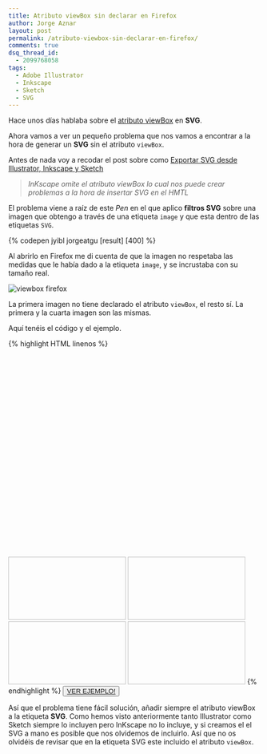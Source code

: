 ```yaml
---
title: Atributo viewBox sin declarar en Firefox
author: Jorge Aznar
layout: post
permalink: /atributo-viewbox-sin-declarar-en-firefox/
comments: true
dsq_thread_id:
  - 2099768058
tags:
  - Adobe Illustrator
  - Inkscape
  - Sketch
  - SVG
---
```

Hace unos días hablaba sobre el <a href="http://jorgeatgu.com/blog/atributos-viewbox-y-preserveaspectratio-en-svg/" target="_blank">atributo viewBox</a> en **SVG**.

<!--more-->

Ahora vamos a ver un pequeño problema que nos vamos a encontrar a la hora de generar un **SVG** sin el atributo `viewBox`.

Antes de nada voy a recodar el post sobre como <a href="http://jorgeatgu.com/blog/exportando-svg-desde-illustrator-inkscape-y-sketch/" target="_blank">Exportar SVG desde Illustrator, Inkscape y Sketch</a>

> <cite>InKscape omite el atributo viewBox lo cual nos puede crear problemas a la hora de insertar SVG en el HMTL</cite>

El problema viene a raíz de este *Pen* en el que aplico **filtros SVG** sobre una imagen que obtengo a través de una etiqueta `image` y que esta dentro de las etiquetas `SVG`.


{% codepen jyibl jorgeatgu [result] [400] %}


Al abrirlo en Firefox me di cuenta de que la imagen no respetaba las medidas que le había dado a la etiqueta `image`, y se incrustaba con su tamaño real.

![viewbox firefox][1]

La primera imagen no tiene declarado el atributo `viewBox`, el resto sí. La primera y la cuarta imagen son las mismas.

Aquí tenéis el código y el ejemplo.

{% highlight HTML linenos %}<svg version="1.1"
  xmlns="http://www.w3.org/2000/svg"
  xmlns:xlink="http://www.w3.org/1999/xlink"
  width="1000px" height="800px"
  viewBox="0 0 1000 800">

  <image x="63.1" y="46.8" width="235" height="126" xlink:href="http://jorgeatgu.com/img/smilcityclock.svg"/>

  <image x="363.1" y="46.8" width="235" height="126" xlink:href="http://jorgeatgu.com/img/sublimesvg.svg"/>

  <image x="623.1" y="46.8" width="235" height="126" xlink:href="http://jorgeatgu.com/img/webjorgeatgu.svg"/>

  <image x="363.1" y="246.8" width="235" height="126" xlink:href="http://jorgeatgu.com/img/codepencity.svg"/>

  </svg>
{% endhighlight %}

<button class="boton-centrar">
  <a target="_blank" class="btn" href="http://jorgeatgu.com/ejemplos/sinviewbox/sinviewbox.html">VER EJEMPLO!</a>
</button>

Así que el problema tiene fácil solución, añadir siempre el atributo viewBox a la etiqueta **SVG**. Como hemos visto anteriormente tanto Illustrator como Sketch siempre lo incluyen pero InKscape no lo incluye, y si creamos el el SVG a mano es posible que nos olvidemos de incluirlo. Así que no os olvidéis de revisar que en la etiqueta SVG este incluido el atributo `viewBox`.

 [1]: http://jorgeatgu.com/blog/img/2013/12/viewboxfirefox-800x450.png